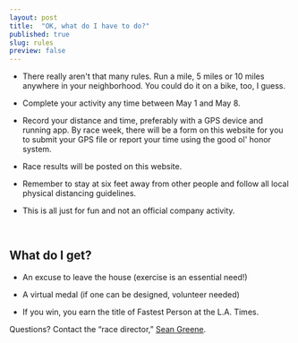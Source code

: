 ```yaml
---
layout: post
title:  "OK, what do I have to do?"
published: true
slug: rules
preview: false
---
```

* There really aren't that many rules. Run a mile, 5 miles or 10 miles anywhere in your neighborhood. You could do it on a bike, too, I guess.

* Complete your activity any time between May 1 and May 8.

* Record your distance and time, preferably with a GPS device and running app. By race week, there will be a form on this website for you to submit your GPS file or report your time using the good ol' honor system.

* Race results will be posted on this website.

* Remember to stay at six feet away from other people and follow all local physical distancing guidelines.

* This is all just for fun and not an official company activity.

<h2 class="headline" style="margin-top: 59px;">What do I get?</h2>

* An excuse to leave the house (exercise is an essential need!)

* A virtual medal (if one can be designed, volunteer needed)

* If you win, you earn the title of Fastest Person at the L.A. Times.

Questions? Contact the &ldquo;race director,&rdquo; <a href="mailto:seangreene89@gmail.com">Sean Greene</a>.